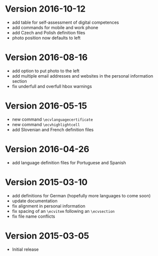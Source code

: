<a name="2016-10-12"></a>

# Version 2016-10-12

* add table for self-assessment of digital competences
* add commands for mobile and work phone
* add Czech and Polish definition files
* photo position now defaults to left


<a name="2016-08-16"></a>

# Version 2016-08-16

* add option to put photo to the left
* add multiple email addresses and websites in the personal information section
* fix underfull and overfull hbox warnings


<a name="2015-05-15"></a>

# Version 2016-05-15

* new command `\ecvlanguagecertificate`
* new command `\ecvhighlightcell`
* add Slovenian and French definition files


<a name="2015-04-26"></a>

# Version 2016-04-26

* add language definition files for Portuguese and Spanish


<a name="2015-03-10"></a>

# Version 2015-03-10

* add definitions for German (hopefully more languages to come soon)
* update documentation
* fix alignment in personal information
* fix spacing of an `\ecvitem` following an `\ecvsection`
* fix file name conflicts


<a name="2015-03-05"></a>

# Version 2015-03-05

* Initial release
